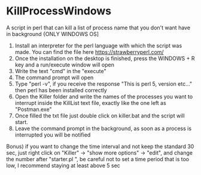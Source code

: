 # KillProcessWindows
A script in perl that can kill a list of process name that you don't want have in background {ONLY WINDOWS OS]

1) Install an interpreter for the perl language with which the script was made. You can find the file here https://strawberryperl.com/
2) Once the installation on the desktop is finished, press the WINDOWS + R key and a run/execute window will open
3) Write the text "cmd" in the "execute"
4) The command prompt will open
5) Type "perl -v", if you receive the response "This is perl 5, version etc..." then perl has been installed correctly
6) Open the Killer folder and write the names of the processes you want to interrupt inside the KillList text file, exactly like the one left as "Postman.exe"
7) Once filled the txt file just double click on killer.bat and the script will start.
8) Leave the command prompt in the background, as soon as a process is interrupted you will be notified


Bonus) if you want to change the time interval and not keep the standard 30 sec, just right click on "Killer" -> "show more options" -> "edit", and change the number after "starter.pl ", be careful not to set a time period that is too low, I recommend staying at least above 5 sec
